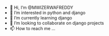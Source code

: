- 👋 Hi, I’m @MWIZERWAFREDDY
- 👀 I’m interested in python and django
- 🌱 I’m currently learning django
- 💞️ I’m looking to collaborate on django projects
- 📫 How to reach me ...

<!---
MWIZERWAFREDDY/MWIZERWAFREDDY is a ✨ special ✨ repository because its `README.md` (this file) appears on your GitHub profile.
You can click the Preview link to take a look at your changes.
--->

